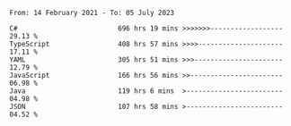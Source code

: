 <!-- [![Top Langs](https://github-readme-stats.vercel.app/api/top-langs/?username=thititongumpun&layout=compact&langs_count=7&theme=prussian)](https://github.com/thititongumpun)
[![Anurag's GitHub stats](https://github-readme-stats.vercel.app/api?username=thititongumpun&hide=stars&show_icons=true&theme=prussian)](https://github.com/thititongumpun) -->

<!--START_SECTION:waka-->

```text
From: 14 February 2021 - To: 05 July 2023

C#                         696 hrs 19 mins >>>>>>>------------------   29.13 %
TypeScript                 408 hrs 57 mins >>>>---------------------   17.11 %
YAML                       305 hrs 51 mins >>>----------------------   12.79 %
JavaScript                 166 hrs 56 mins >>-----------------------   06.98 %
Java                       119 hrs 6 mins  >------------------------   04.98 %
JSON                       107 hrs 58 mins >------------------------   04.52 %
```

<!--END_SECTION:waka-->
